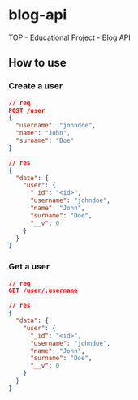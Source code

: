 # blog-api

TOP - Educational Project - Blog API

## How to use

### Create a user

```json
// req
POST /user
{
  "username": "johndoe",
  "name": "John",
  "surname": "Doe"
}

// res
{
  "data": {
    "user": {
      "_id": "<id>",
      "username": "johndoe",
      "name": "John",
      "surname": "Doe",
      "__v": 0
    }
  }
}
```

### Get a user

```json
// req
GET /user/:username

// res
{
  "data": {
    "user": {
      "_id": "<id>",
      "username": "johndoe",
      "name": "John",
      "surname": "Doe",
      "__v": 0
    }
  }
}
```
